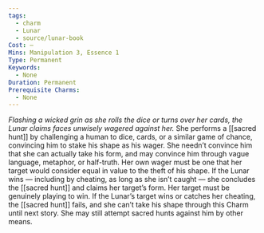 ```yaml
---
tags:
  - charm
  - Lunar
  - source/lunar-book
Cost: —
Mins: Manipulation 3, Essence 1
Type: Permanent
Keywords:
  - None
Duration: Permanent
Prerequisite Charms:
  - None
---
```

*Flashing a wicked grin as she rolls the dice or turns over her cards, the Lunar claims faces unwisely wagered against her.*
She performs a [[sacred hunt]] by challenging a human to dice, cards, or a similar game of chance, convincing him to stake his shape as his wager. She needn’t convince him that she can actually take his form, and may convince him through vague language, metaphor, or half-truth. Her own wager must be one that her target would consider equal in value to the theft of his shape. If the Lunar wins — including by cheating, as long as she isn’t caught — she concludes the [[sacred hunt]] and claims her target’s form. Her target must be genuinely playing to win. If the Lunar’s target wins or catches her cheating, the [[sacred hunt]] fails, and she can’t take his shape through this Charm until next story. She may still attempt sacred hunts against him by other means.